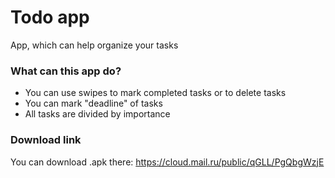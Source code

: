 # Todo app

App, which can help organize your tasks

### What can this app do?
- You can use swipes to mark completed tasks or to delete tasks
- You can mark "deadline" of tasks
- All tasks are divided by importance

### Download link

You can download .apk there: https://cloud.mail.ru/public/qGLL/PgQbgWzjE
